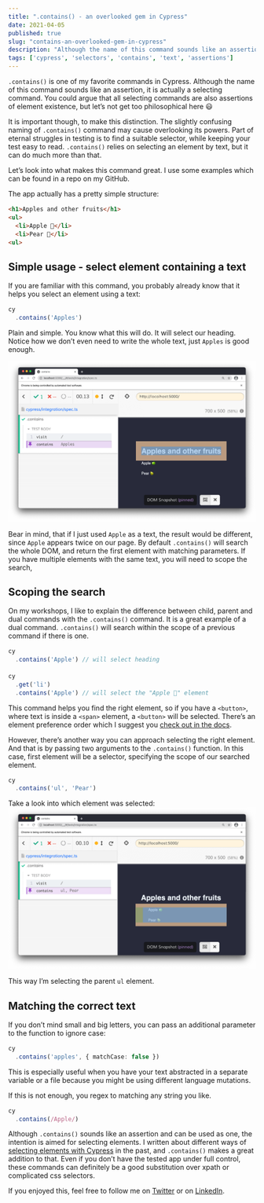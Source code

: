 ```yaml
---
title: ".contains() - an overlooked gem in Cypress"
date: 2021-04-05
published: true
slug: "contains-an-overlooked-gem-in-cypress"
description: "Although the name of this command sounds like an assertion, it is actually a selecting command. Let’s look into what makes this command great."
tags: ['cypress', 'selectors', 'contains', 'text', 'assertions']
---
```

`.contains()` is one of my favorite commands in Cypress. Although the name of this command sounds like an assertion, it is actually a selecting command. You could argue that all selecting commands are also assertions of element existence, but let’s not get too philosophical here 😃

It is important though, to make this distinction. The slightly confusing naming of `.contains()` command may cause overlooking its powers. Part of eternal struggles in testing is to find a suitable selector, while keeping your test easy to read. `.contains()` relies on selecting an element by text, but it can do much more than that.

Let’s look into what makes this command great. I use some examples which can be found in a repo on my GitHub.

The app actually has a pretty simple structure:
```html
<h1>Apples and other fruits</h1>
<ul>
  <li>Apple 🍏</li>
  <li>Pear 🍐</li>
<ul>
```

## Simple usage - select element containing a text
If you are familiar with this command, you probably already know that it helps you select an element using a text:
```ts
cy
  .contains('Apples')
```
Plain and simple. You know what this will do. It will select our heading. Notice how we don’t even need to write the whole text, just `Apples` is good enough.

![Selecting by text](simple.png)

Bear in mind, that if I just used `Apple` as a text, the result would be different, since `Apple` appears twice on our page. By default `.contains()` will search the whole DOM, and return the first element with matching parameters. If you have multiple elements with the same text, you will need to scope the search,

## Scoping the search
On my workshops, I like to explain the difference between child, parent and dual commands with the `.contains()` command. It is a great example of a dual command. `.contains()` will search within the scope of a previous command if there is one.

```ts
cy
  .contains('Apple') // will select heading

cy
  .get('li')
  .contains('Apple') // will select the "Apple 🍏" element
```

This command helps you find the right element, so if you have a `<button>`, where text is inside a `<span>` element, a `<button>` will be selected. There’s an element preference order which I suggest you [check out in the docs](https://docs.cypress.io/api/commands/contains#Element-preference-order).

However, there’s another way you can approach selecting the right element. And that is by passing two arguments to the `.contains()` function. In this case, first element will be a selector, specifying the scope of our searched element.

```ts
cy
  .contains('ul', 'Pear')
```

Take a look into which element was selected:
![Selecting the parent element](parent.png)

This way I’m selecting the parent `ul` element.

## Matching the correct text
If you don’t mind small and big letters, you can pass an additional parameter to the function to ignore case:
```ts
cy
  .contains('apples', { matchCase: false })
```
This is especially useful when you have your text abstracted in a separate variable or a file because you might be using different language mutations.

If this is not enough, you regex to matching any string you like.
```ts
cy
  .contains(/Apple/)
```

Although `.contains()` sounds like an assertion and can be used as one, the intention is aimed for selecting elements. I written about different ways of [selecting elements with Cypress](/cypress-basics-selecting-elements) in the past, and `.contains()` makes a great addition to that. Even if you don’t have the tested app under full control, these commands can definitely be a good substitution over xpath or complicated css selectors.

If you enjoyed this, feel free to follow me on [Twitter](https://twitter.com/filip_hric/) or on [LinkedIn](https://www.linkedin.com/in/filip-hric-11a5b1126/).